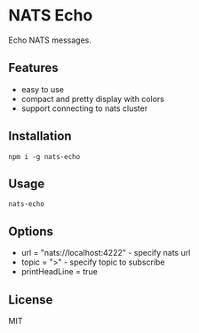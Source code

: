 # NATS Echo

Echo NATS messages.

## Features

- easy to use
- compact and pretty display with colors
- support connecting to nats cluster

## Installation

```
npm i -g nats-echo
```

## Usage

```
nats-echo
```

## Options

- url = "nats://localhost:4222" - specify nats url
- topic = ">" - specify topic to subscribe
- printHeadLine = true

## License

MIT